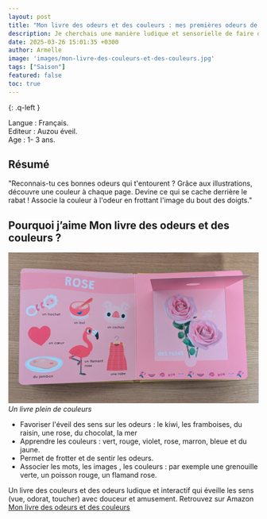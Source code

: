 ```yaml
---
layout: post
title: "Mon livre des odeurs et des couleurs : mes premières odeurs de Ivan Calmet"
description: Je cherchais une manière ludique et sensorielle de faire découvrir à mon bébé les couleurs et les premières odeurs, à son rythme et en douceur. Mon ainé a adoré sentir les différentes odeurs, les reconnaitre ainsi que les couleurs.
date: 2025-03-26 15:01:35 +0300
author: Armelle
image: 'images/mon-livre-des-couleurs-et-des-couleurs.jpg'
tags: ["Saison"]
featured: false
toc: true
---
```


{: .q-left }

Langue : Français.           
Editeur : Auzou éveil.  
Age : 1- 3 ans.

## Résumé

"Reconnais-tu ces bonnes odeurs qui t'entourent ? Grâce aux illustrations, découvre une couleur à chaque page. Devine ce qui se cache derrière le rabat ! Associe la couleur à l'odeur en frottant l'image du bout des doigts."

## Pourquoi j’aime Mon livre des odeurs et des couleurs ?

![Un livre plein de couleurs](images/mon-livre-des-odeurs-et-des-couleurs.jpg)
*Un livre plein de couleurs*
- Favoriser l'éveil des sens sur les odeurs : le kiwi, les framboises, du raisin, une rose, du chocolat, la mer
- Apprendre les couleurs : vert, rouge, violet, rose, marron, bleue et du jaune.
- Permet de frotter et de sentir les odeurs. 
- Associer les mots, les images , les couleurs : par exemple une grenouille verte, un poisson rouge, un flamand rose.

Un livre des couleurs et des odeurs ludique et interactif qui éveille les sens (vue, odorat, toucher) avec douceur et amusement. Retrouvez sur Amazon [Mon livre des odeurs et des couleurs](https://amzn.to/446cWfF)
